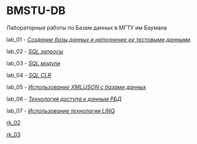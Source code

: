 # BMSTU-DB
 Лабораторные работы по Базам данных в МГТУ им Баумана

lab_01 - [*Создание базы данных и наполнение ее тестовыми данными*](https://github.com/DurDom2/BMSTU-DB/tree/main/lab_01)

lab_02 - [*SQL запросы*](https://github.com/DurDom2/BMSTU-DB/tree/main/lab_02)

lab_03 - [*SQL модули*](https://github.com/DurDom2/BMSTU-DB/tree/main/lab_03)

lab_04 - [*SQL CLR*](https://github.com/DurDom2/BMSTU-DB/tree/main/lab_04)

lab_05 - [*Использование XML/JSON с базами данных*](https://github.com/DurDom2/BMSTU-DB/tree/main/lab_05)

lab_06 - [*Технология доступа к данным РБД*](https://github.com/DurDom2/BMSTU-DB/tree/main/lab_06)

lab_07 - [*Использование технологии LINQ*](https://github.com/DurDom2/BMSTU-DB/tree/main/lab_07)


[rk_02](https://github.com/DurDom2/BMSTU-DB/tree/main/rk_02)

[rk_03](https://github.com/DurDom2/BMSTU-DB/tree/main/rk_03)

